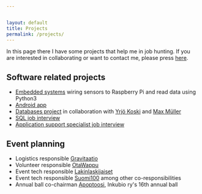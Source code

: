 ```yaml
---


layout: default
title: Projects
permalink: /projects/
---
```

In this page there I have some projects that help me in job hunting.
If you are interested in collaborating or want to contact me, please press [here](/Contact).

## Software related projects
* [Embedded systems](https://github.com/vieteri/raspirockingboat) wiring sensors to Raspberry Pi and read data using Python3
* [Android app](https://github.com/vieteri/androidstudio)
* [Databases project](https://github.com/maxmulleraarne/Databases_project) in collaboration with [Yrjö Koski](https://www.linkedin.com/in/ykoski/) and [Max Müller](https://www.linkedin.com/in/max-m%C3%BCller-7983ab1a1/)
* [SQL job interview](https://github.com/vieteri/SQL_codingchallenge)
* [Application support specialist job interview](https://google.fi)

## Event planning

* Logistics responsible [Gravitaatio](https://www.facebook.com/events/800613536753416)
* Volunteer responsible [OtaWappu](https://www.facebook.com/events/1136348819844984)
* Event tech responsible [Lakinlaskijaiset](https://www.facebook.com/events/510382145977848) 
* Event tech responsible [Suomi100](https://www.facebook.com/events/178397319370814) among other co-responsibilities
* Annual ball co-chairman [Apoptoosi](https://www.facebook.com/events/172814070798013), Inkubio ry's 16th annual ball